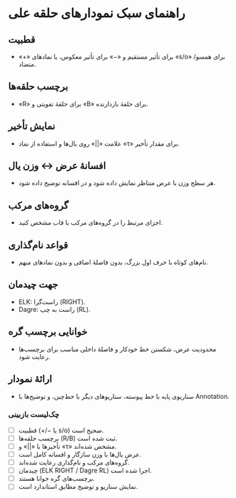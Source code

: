 # راهنمای سبک نمودارهای حلقه علی

## قطبیت
- «+» برای تأثیر مستقیم و «−» برای تأثیر معکوس، یا نمادهای «s/o» برای همسو/متضاد.

## برچسب حلقه‌ها
- «R» برای حلقهٔ تقویتی و «B» برای حلقهٔ بازدارنده.

## نمایش تأخیر
- علامت «||» روی یال‌ها و استفاده از نماد «τ» برای مقدار تأخیر.

## افسانهٔ عرض ↔ وزن یال
- هر سطح وزن با عرض متناظر نمایش داده شود و در افسانه توضیح داده شود.

## گروه‌های مرکب
- اجزای مرتبط را در گروه‌های مرکب با قاب مشخص کنید.

## قواعد نام‌گذاری
- نام‌های کوتاه با حرف اول بزرگ، بدون فاصلهٔ اضافی و بدون نمادهای مبهم.

## جهت چیدمان
- ELK: راست‌گرا (RIGHT).
- Dagre: راست به چپ (RL).

## خوانایی برچسب گره
- محدودیت عرض، شکستن خط خودکار و فاصلهٔ داخلی مناسب برای برچسب‌ها رعایت شود.

## ارائهٔ نمودار
- سناریوی پایه با خط پیوسته، سناریوهای دیگر با خط‌چین، و توضیح‌ها با Annotation.

### چک‌لیست بازبینی
- [ ] قطبیت (+/− یا s/o) صحیح است.
- [ ] برچسب حلقه‌ها (R/B) ثبت شده است.
- [ ] تأخیرها با «||» و «τ» مشخص شده‌اند.
- [ ] عرض یال‌ها با وزن سازگار و افسانه کامل است.
- [ ] گروه‌های مرکب و نام‌گذاری رعایت شده‌اند.
- [ ] چیدمان (ELK RIGHT / Dagre RL) اجرا شده است.
- [ ] برچسب‌های گره خوانا هستند.
- [ ] نمایش سناریو و توضیح مطابق استاندارد است.
